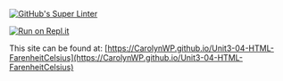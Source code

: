 [![GitHub's Super Linter](https://github.com/CarolynWP/Unit3-04-HTML-FarenheitCelsius/workflows/GitHub's%20Super%20Linter/badge.svg)](https://github.com/CarolynWP/Unit3-04-HTML-FarenheitCelsius/actions)

[![Run on Repl.it](https://repl.it/badge/github/CarolynWP/Unit3-04-HTML-FarenheitCelsius)](https://repl.it/github/CarolynWP/Unit3-04-HTML-FarenheitCelsius)

This site can be found at: [https://CarolynWP.github.io/Unit3-04-HTML-FarenheitCelsius](https://CarolynWP.github.io/Unit3-04-HTML-FarenheitCelsius)